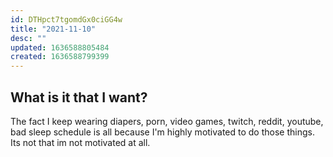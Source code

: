 ```yaml
---
id: DTHpct7tgomdGx0ciGG4w
title: "2021-11-10"
desc: ""
updated: 1636588805484
created: 1636588799399
---
```


## What is it that I want?

The fact I keep wearing diapers, porn, video games, twitch, reddit, youtube, bad sleep schedule is all because I'm highly motivated to do those things. Its not that im not motivated at all.
